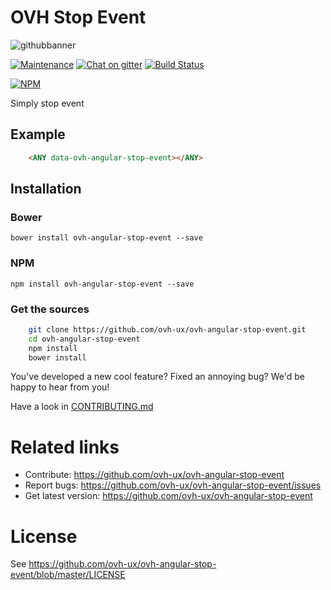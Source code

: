 # OVH  Stop Event

![githubbanner](https://user-images.githubusercontent.com/3379410/27423240-3f944bc4-5731-11e7-87bb-3ff603aff8a7.png)

[![Maintenance](https://img.shields.io/maintenance/yes/2017.svg)]() [![Chat on gitter](https://img.shields.io/gitter/room/ovh/ux.svg)](https://gitter.im/ovh/ux) [![Build Status](https://travis-ci.org/ovh-ux/ovh-angular-stop-event.svg)](https://travis-ci.org/ovh-ux/ovh-angular-stop-event)

[![NPM](https://nodei.co/npm/ovh-angular-stop-event?downloads=true&downloadRank=true&stars=true)](https://nodei.co/npm/ovh-angular-stop-event/)

Simply stop event

## Example

```html
    <ANY data-ovh-angular-stop-event></ANY>
```

## Installation

### Bower

    bower install ovh-angular-stop-event --save

### NPM

    npm install ovh-angular-stop-event --save

### Get the sources

```bash
    git clone https://github.com/ovh-ux/ovh-angular-stop-event.git
    cd ovh-angular-stop-event
    npm install
    bower install
```

You've developed a new cool feature? Fixed an annoying bug? We'd be happy
to hear from you!

Have a look in [CONTRIBUTING.md](https://github.com/ovh-ux/ovh-angular-stop-event/blob/master/CONTRIBUTING.md)

# Related links

 * Contribute: https://github.com/ovh-ux/ovh-angular-stop-event
 * Report bugs: https://github.com/ovh-ux/ovh-angular-stop-event/issues
 * Get latest version: https://github.com/ovh-ux/ovh-angular-stop-event

# License

See https://github.com/ovh-ux/ovh-angular-stop-event/blob/master/LICENSE
